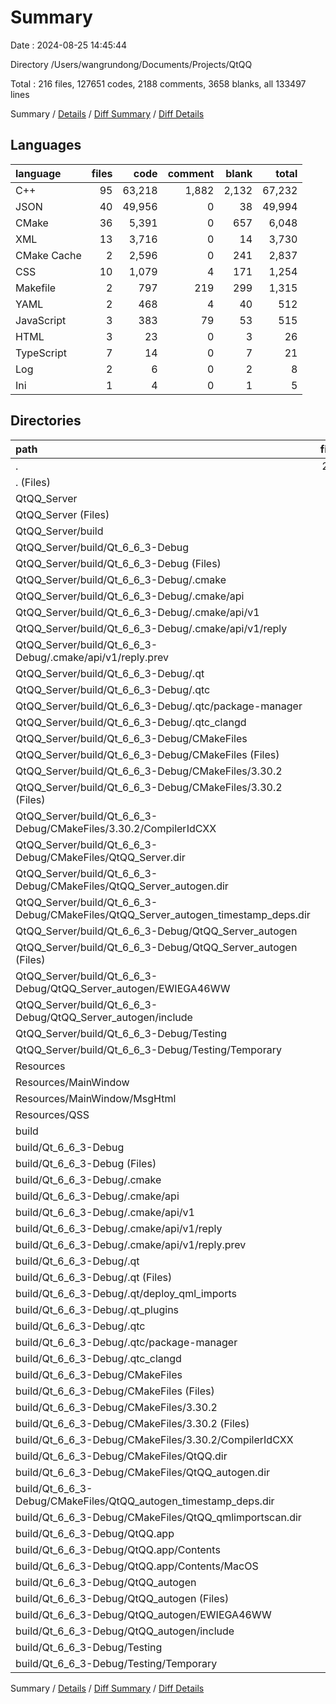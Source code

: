 # Summary

Date : 2024-08-25 14:45:44

Directory /Users/wangrundong/Documents/Projects/QtQQ

Total : 216 files,  127651 codes, 2188 comments, 3658 blanks, all 133497 lines

Summary / [Details](details.md) / [Diff Summary](diff.md) / [Diff Details](diff-details.md)

## Languages
| language | files | code | comment | blank | total |
| :--- | ---: | ---: | ---: | ---: | ---: |
| C++ | 95 | 63,218 | 1,882 | 2,132 | 67,232 |
| JSON | 40 | 49,956 | 0 | 38 | 49,994 |
| CMake | 36 | 5,391 | 0 | 657 | 6,048 |
| XML | 13 | 3,716 | 0 | 14 | 3,730 |
| CMake Cache | 2 | 2,596 | 0 | 241 | 2,837 |
| CSS | 10 | 1,079 | 4 | 171 | 1,254 |
| Makefile | 2 | 797 | 219 | 299 | 1,315 |
| YAML | 2 | 468 | 4 | 40 | 512 |
| JavaScript | 3 | 383 | 79 | 53 | 515 |
| HTML | 3 | 23 | 0 | 3 | 26 |
| TypeScript | 7 | 14 | 0 | 7 | 21 |
| Log | 2 | 6 | 0 | 2 | 8 |
| Ini | 1 | 4 | 0 | 1 | 5 |

## Directories
| path | files | code | comment | blank | total |
| :--- | ---: | ---: | ---: | ---: | ---: |
| . | 216 | 127,651 | 2,188 | 3,658 | 133,497 |
| . (Files) | 56 | 6,114 | 178 | 783 | 7,075 |
| QtQQ_Server | 59 | 28,964 | 239 | 962 | 30,165 |
| QtQQ_Server (Files) | 9 | 892 | 18 | 130 | 1,040 |
| QtQQ_Server/build | 50 | 28,072 | 221 | 832 | 29,125 |
| QtQQ_Server/build/Qt_6_6_3-Debug | 50 | 28,072 | 221 | 832 | 29,125 |
| QtQQ_Server/build/Qt_6_6_3-Debug (Files) | 4 | 1,497 | 79 | 214 | 1,790 |
| QtQQ_Server/build/Qt_6_6_3-Debug/.cmake | 16 | 18,366 | 0 | 16 | 18,382 |
| QtQQ_Server/build/Qt_6_6_3-Debug/.cmake/api | 16 | 18,366 | 0 | 16 | 18,382 |
| QtQQ_Server/build/Qt_6_6_3-Debug/.cmake/api/v1 | 16 | 18,366 | 0 | 16 | 18,382 |
| QtQQ_Server/build/Qt_6_6_3-Debug/.cmake/api/v1/reply | 8 | 9,183 | 0 | 8 | 9,191 |
| QtQQ_Server/build/Qt_6_6_3-Debug/.cmake/api/v1/reply.prev | 8 | 9,183 | 0 | 8 | 9,191 |
| QtQQ_Server/build/Qt_6_6_3-Debug/.qt | 1 | 61 | 0 | 5 | 66 |
| QtQQ_Server/build/Qt_6_6_3-Debug/.qtc | 3 | 1,716 | 0 | 237 | 1,953 |
| QtQQ_Server/build/Qt_6_6_3-Debug/.qtc/package-manager | 3 | 1,716 | 0 | 237 | 1,953 |
| QtQQ_Server/build/Qt_6_6_3-Debug/.qtc_clangd | 1 | 1 | 0 | 0 | 1 |
| QtQQ_Server/build/Qt_6_6_3-Debug/CMakeFiles | 17 | 2,019 | 64 | 244 | 2,327 |
| QtQQ_Server/build/Qt_6_6_3-Debug/CMakeFiles (Files) | 3 | 574 | 2 | 31 | 607 |
| QtQQ_Server/build/Qt_6_6_3-Debug/CMakeFiles/3.30.2 | 3 | 795 | 62 | 181 | 1,038 |
| QtQQ_Server/build/Qt_6_6_3-Debug/CMakeFiles/3.30.2 (Files) | 2 | 88 | 0 | 30 | 118 |
| QtQQ_Server/build/Qt_6_6_3-Debug/CMakeFiles/3.30.2/CompilerIdCXX | 1 | 707 | 62 | 151 | 920 |
| QtQQ_Server/build/Qt_6_6_3-Debug/CMakeFiles/QtQQ_Server.dir | 3 | 51 | 0 | 10 | 61 |
| QtQQ_Server/build/Qt_6_6_3-Debug/CMakeFiles/QtQQ_Server_autogen.dir | 5 | 577 | 0 | 12 | 589 |
| QtQQ_Server/build/Qt_6_6_3-Debug/CMakeFiles/QtQQ_Server_autogen_timestamp_deps.dir | 3 | 22 | 0 | 10 | 32 |
| QtQQ_Server/build/Qt_6_6_3-Debug/QtQQ_Server_autogen | 7 | 4,409 | 78 | 115 | 4,602 |
| QtQQ_Server/build/Qt_6_6_3-Debug/QtQQ_Server_autogen (Files) | 2 | 483 | 1 | 2 | 486 |
| QtQQ_Server/build/Qt_6_6_3-Debug/QtQQ_Server_autogen/EWIEGA46WW | 4 | 3,722 | 70 | 80 | 3,872 |
| QtQQ_Server/build/Qt_6_6_3-Debug/QtQQ_Server_autogen/include | 1 | 204 | 7 | 33 | 244 |
| QtQQ_Server/build/Qt_6_6_3-Debug/Testing | 1 | 3 | 0 | 1 | 4 |
| QtQQ_Server/build/Qt_6_6_3-Debug/Testing/Temporary | 1 | 3 | 0 | 1 | 4 |
| Resources | 16 | 1,485 | 83 | 227 | 1,795 |
| Resources/MainWindow | 7 | 490 | 79 | 68 | 637 |
| Resources/MainWindow/MsgHtml | 7 | 490 | 79 | 68 | 637 |
| Resources/QSS | 9 | 995 | 4 | 159 | 1,158 |
| build | 85 | 91,088 | 1,688 | 1,686 | 94,462 |
| build/Qt_6_6_3-Debug | 85 | 91,088 | 1,688 | 1,686 | 94,462 |
| build/Qt_6_6_3-Debug (Files) | 4 | 2,018 | 140 | 348 | 2,506 |
| build/Qt_6_6_3-Debug/.cmake | 18 | 29,130 | 0 | 18 | 29,148 |
| build/Qt_6_6_3-Debug/.cmake/api | 18 | 29,130 | 0 | 18 | 29,148 |
| build/Qt_6_6_3-Debug/.cmake/api/v1 | 18 | 29,130 | 0 | 18 | 29,148 |
| build/Qt_6_6_3-Debug/.cmake/api/v1/reply | 9 | 14,565 | 0 | 9 | 14,574 |
| build/Qt_6_6_3-Debug/.cmake/api/v1/reply.prev | 9 | 14,565 | 0 | 9 | 14,574 |
| build/Qt_6_6_3-Debug/.qt | 2 | 80 | 0 | 9 | 89 |
| build/Qt_6_6_3-Debug/.qt (Files) | 1 | 63 | 0 | 5 | 68 |
| build/Qt_6_6_3-Debug/.qt/deploy_qml_imports | 1 | 17 | 0 | 4 | 21 |
| build/Qt_6_6_3-Debug/.qt_plugins | 1 | 1 | 0 | 2 | 3 |
| build/Qt_6_6_3-Debug/.qtc | 3 | 1,716 | 0 | 237 | 1,953 |
| build/Qt_6_6_3-Debug/.qtc/package-manager | 3 | 1,716 | 0 | 237 | 1,953 |
| build/Qt_6_6_3-Debug/.qtc_clangd | 1 | 1 | 0 | 0 | 1 |
| build/Qt_6_6_3-Debug/CMakeFiles | 20 | 4,030 | 64 | 254 | 4,348 |
| build/Qt_6_6_3-Debug/CMakeFiles (Files) | 3 | 1,131 | 2 | 31 | 1,164 |
| build/Qt_6_6_3-Debug/CMakeFiles/3.30.2 | 3 | 795 | 62 | 181 | 1,038 |
| build/Qt_6_6_3-Debug/CMakeFiles/3.30.2 (Files) | 2 | 88 | 0 | 30 | 118 |
| build/Qt_6_6_3-Debug/CMakeFiles/3.30.2/CompilerIdCXX | 1 | 707 | 62 | 151 | 920 |
| build/Qt_6_6_3-Debug/CMakeFiles/QtQQ.dir | 3 | 108 | 0 | 10 | 118 |
| build/Qt_6_6_3-Debug/CMakeFiles/QtQQ_autogen.dir | 5 | 1,948 | 0 | 12 | 1,960 |
| build/Qt_6_6_3-Debug/CMakeFiles/QtQQ_autogen_timestamp_deps.dir | 3 | 22 | 0 | 10 | 32 |
| build/Qt_6_6_3-Debug/CMakeFiles/QtQQ_qmlimportscan.dir | 3 | 26 | 0 | 10 | 36 |
| build/Qt_6_6_3-Debug/QtQQ.app | 1 | 4 | 0 | 1 | 5 |
| build/Qt_6_6_3-Debug/QtQQ.app/Contents | 1 | 4 | 0 | 1 | 5 |
| build/Qt_6_6_3-Debug/QtQQ.app/Contents/MacOS | 1 | 4 | 0 | 1 | 5 |
| build/Qt_6_6_3-Debug/QtQQ_autogen | 34 | 54,105 | 1,484 | 816 | 56,405 |
| build/Qt_6_6_3-Debug/QtQQ_autogen (Files) | 2 | 512 | 1 | 2 | 515 |
| build/Qt_6_6_3-Debug/QtQQ_autogen/EWIEGA46WW | 22 | 52,157 | 1,413 | 482 | 54,052 |
| build/Qt_6_6_3-Debug/QtQQ_autogen/include | 10 | 1,436 | 70 | 332 | 1,838 |
| build/Qt_6_6_3-Debug/Testing | 1 | 3 | 0 | 1 | 4 |
| build/Qt_6_6_3-Debug/Testing/Temporary | 1 | 3 | 0 | 1 | 4 |

Summary / [Details](details.md) / [Diff Summary](diff.md) / [Diff Details](diff-details.md)